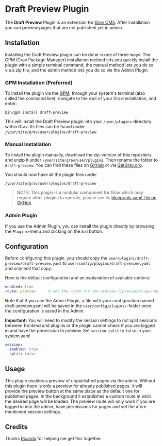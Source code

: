 # Draft Preview Plugin

The **Draft Preview** Plugin is an extension for [Grav CMS](http://github.com/getgrav/grav). After installation you can preview pages that are not published yet in admin.

## Installation

Installing the Draft Preview plugin can be done in one of three ways: The GPM (Grav Package Manager) installation method lets you quickly install the plugin with a simple terminal command, the manual method lets you do so via a zip file, and the admin method lets you do so via the Admin Plugin.

### GPM Installation (Preferred)

To install the plugin via the [GPM](http://learn.getgrav.org/advanced/grav-gpm), through your system's terminal (also called the command line), navigate to the root of your Grav-installation, and enter:

    bin/gpm install draft-preview

This will install the Draft Preview plugin into your `/user/plugins`-directory within Grav. Its files can be found under `/your/site/grav/user/plugins/draft-preview`.

### Manual Installation

To install the plugin manually, download the zip-version of this repository and unzip it under `/your/site/grav/user/plugins`. Then rename the folder to `draft-preview`. You can find these files on [GitHub](https://github.com/bitstarr/grav-plugin-draft-preview) or via [GetGrav.org](http://getgrav.org/downloads/plugins#extras).

You should now have all the plugin files under

    /your/site/grav/user/plugins/draft-preview

> NOTE: This plugin is a modular component for Grav which may require other plugins to operate, please see its [blueprints.yaml-file on GitHub](https://github.com/bitstarr/grav-plugin-draft-preview/blob/master/blueprints.yaml).

### Admin Plugin

If you use the Admin Plugin, you can install the plugin directly by browsing the `Plugins`-menu and clicking on the `Add` button.

## Configuration

Before configuring this plugin, you should copy the `user/plugins/draft-preview/draft-preview.yaml` to `user/config/plugins/draft-preview.yaml` and only edit that copy.

Here is the default configuration and an explanation of available options:

```yaml
enabled: true
route: preview      # set the route for the preview (/preview?slug=/unpublished/page)
```

Note that if you use the Admin Plugin, a file with your configuration named draft-preview.yaml will be saved in the `user/config/plugins/`-folder once the configuration is saved in the Admin.

**Important:** You will need to modify the session settings to not split sessions between frontend and plugins or the plugin cannot check if you are logged in and have the permission to preview. Set `session.split` to `false` in your system.yaml

```yaml
session:
  enabled: true
  split: false
```

## Usage

This plugin enables a preview of unpublished pages via the admin. Without this plugin there is only a preview for already published pages. It will provide the preview button at the same place as the default one for published pages. In the background it establishes a custom route in wich the desired page will be loaded. The preview route will only work if you are logged in into the admin, have permissions for pages and set the afore mentioned session settings.

## Credits

Thanks [Ricardo](https://github.com/ricardo118) for helping me get this together.
